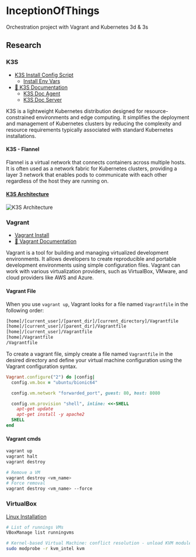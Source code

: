 # InceptionOfThings

Orchestration project with Vagrant and Kubernetes 3d &amp; 3s

## Research

### K3S

- [K3S Install Config Script](https://docs.k3s.io/installation/configuration)
  - [Install Env Vars](https://docs.k3s.io/reference/env-variables)
- [📑 K3S Documentation](https://docs.k3s.io/)
  - [K3S Doc Agent](https://docs.k3s.io/cli/agent)
  - [K3S Doc Server](https://docs.k3s.io/cli/server)

K3S is a lightweight Kubernetes distribution designed for resource-constrained environments and edge computing. It simplifies the deployment and management of Kubernetes clusters by reducing the complexity and resource requirements typically associated with standard Kubernetes installations.

#### K3S - Flannel

Flannel is a virtual network that connects containers across multiple hosts. It is often used as a network fabric for Kubernetes clusters, providing a layer 3 network that enables pods to communicate with each other regardless of the host they are running on.

#### [K3S Architecture](https://docs.k3s.io/architecture/)

![K3S Architecture](https://docs.k3s.io/assets/images/how-it-works-k3s-revised-9c025ef482404bca2e53a89a0ba7a3c5.svg)

### Vagrant

- [Vagrant Install](https://developer.hashicorp.com/vagrant/install)
- [📑 Vagrant Documentation](https://developer.hashicorp.com/vagrant/docs)

Vagrant is a tool for building and managing virtualized development environments. It allows developers to create reproducible and portable development environments using simple configuration files. Vagrant can work with various virtualization providers, such as VirtualBox, VMware, and cloud providers like AWS and Azure.

#### Vagrant File

When you use `vagrant up`, Vagrant looks for a file named `Vagrantfile` in the following order:

```bash
[home]/[current_user]/[parent_dir]/[current_directory]/Vagrantfile
[home]/[current_user]/[parent_dir]/Vagrantfile
[home]/[current_user]/Vagrantfile
[home]/Vagrantfile
/Vagrantfile
```

To create a vagrant file, simply create a file named `Vagrantfile` in the desired directory and define your virtual machine configuration using the Vagrant configuration syntax.

```ruby
Vagrant.configure("2") do |config|
  config.vm.box = "ubuntu/bionic64"

  config.vm.network "forwarded_port", guest: 80, host: 8080

  config.vm.provision "shell", inline: <<-SHELL
    apt-get update
    apt-get install -y apache2
  SHELL
end
```

#### Vagrant cmds

```bash
vagrant up
vagrant halt
vagrant destroy
```

```bash
# Remove a VM
vagrant destroy <vm_name>
# Force removal
vagrant destroy <vm_name> --force
```

### VirtualBox

[Linux Installation](https://www.virtualbox.org/wiki/Linux_Downloads)

```bash
# List of runnings VMs
VBoxManage list runningvms
```

```bash
# Kernel-based Virtual Machine: conflict resolution - unload KVM modules
sudo modprobe -r kvm_intel kvm
```
